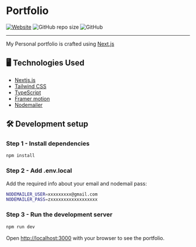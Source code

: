 
# Portfolio



[![Website](https://img.shields.io/website?label=Gab-182.github.io&style=for-the-badge&url=https%3A%2F%2Fghaith.tech)](https://ghaith.tech)
![GitHub repo size](https://img.shields.io/github/repo-size/Gab-182/Gab-Portfolio-NextJs?style=for-the-badge)
![GitHub](https://img.shields.io/github/license/Gab-182/Gab-Portfolio-NextJs?style=for-the-badge)

-------------

My Personal portfolio is crafted using [Next.js](https://nextjs.org/)



## 🖥️ Technologies Used

- [Nextjs.js](https://nextjs.org/)
- [Tailwind CSS](https://tailwindcss.com)
- [TypeScript](https://www.typescriptlang.org)
- [Framer motion](https://www.framer.com/motion/)
- [Nodemailer](https://nodemailer.com/)


## 🛠️ Development setup

### Step 1 - Install dependencies

```bash
npm install
```

### Step 2 - Add .env.local

Add the required info about your email and nodemail pass:

```bash
NODEMAILER_USER=xxxxxxxxx@gmail.com
NODEMAILER_PASS=zxxxxxxxxxxxxxxxxxx
```

### Step 3 - Run the development server

```bash
npm run dev
```

Open [http://localhost:3000](http://localhost:3000) with your browser to see the portfolio.
